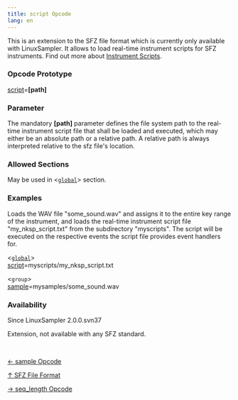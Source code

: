 ```yaml
---
title: script Opcode
lang: en
---
```

This is an extension to the SFZ file format which is currently only available
with LinuxSampler. It allows to load real-time instrument scripts for SFZ
instruments. Find out more about [Instrument Scripts](../scripts).

### Opcode Prototype

[script](script)=**[path]**

### Parameter

The mandatory **[path]** parameter defines the file system path to the real-time
instrument script file that shall be loaded and executed, which may either be an
absolute path or a relative path.
A relative path is always interpreted relative to the sfz file's location.

### Allowed Sections

May be used in <[`global`](../section/global)> section.

### Examples

Loads the WAV file "some_sound.wav" and assigns it to the entire key range of the
instrument, and loads the real-time instrument script file "my_nksp_script.txt"
from the subdirectory "myscripts". The script will be executed on the respective
events the script file provides event handlers for. 

<[`global`](../section/global)><br>
[script](script)=myscripts/my_nksp_script.txt<br>

<`group`><br>
[sample](sample)=mysamples/some_sound.wav<br>

### Availability

Since LinuxSampler 2.0.0.svn37

Extension, not available with any SFZ standard.

<br>
<link rel="stylesheet" href="/linuxsampler/style.css">
<div>
    <div id="r" class="child-div"><p><a href="sample">← sample Opcode</a></p></div>
    <div id="c" class="child-div"><p><a href="..">↑ SFZ File Format</a></p></div>
    <div id="l" class="child-div"><p><a href="seq_length">→ seq_length Opcode</a></p></div>
</div>

